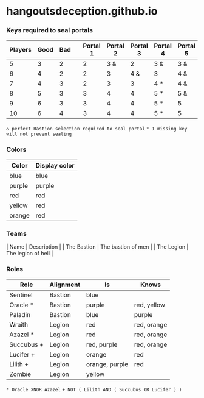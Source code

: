 hangoutsdeception.github.io
===========================

### Keys required to seal portals

| Players | Good | Bad | | Portal 1 | Portal 2 | Portal 3 | Portal 4 | Portal 5 |
| --- | --- | --- | --- | --- | --- | --- | --- | --- |
| 5 | 3 | 2 | | 2 | 3 & | 2 | 3 & | 3 & |
| 6 | 4 | 2 | | 2 | 3 | 4 & | 3 | 4 & |
| 7 | 4 | 3 | | 2 | 3 | 3 | 4 * | 4 & |
| 8 | 5 | 3 | | 3 | 4 | 4 | 5 * | 5 & |
| 9 | 6 | 3 | | 3 | 4 | 4 | 5 * | 5 |
| 10 | 6 | 4 | | 3 | 4 | 4 | 5 * | 5 |

`& perfect Bastion selection required to seal portal`
`* 1 missing key will not prevent sealing`


### Colors

| Color | Display color |
| --- | --- |
| blue | blue |
| purple | purple |
| red | red |
| yellow | red |
| orange | red |


### Teams

| Name | Description |
| The Bastion | The bastion of men |
| The Legion | The legion of hell |

### Roles

| Role | Alignment | Is | Knows |
| --- | --- | --- | --- |
| Sentinel | Bastion | blue | |
| Oracle * | Bastion | purple | red, yellow |
| Paladin | Bastion | blue | purple |
| Wraith | Legion | red | red, orange |
| Azazel * | Legion | red | red, orange |
| Succubus + | Legion | red, purple | red, orange |
| Lucifer + | Legion | orange | red |
| Lilith  + | Legion | orange, purple | red |
| Zombie | Legion | yellow | |

`* Oracle XNOR Azazel`
`+ NOT ( Lilith AND ( Succubus OR Lucifer ) )`

